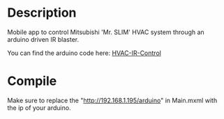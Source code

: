 # Description
Mobile app to control Mitsubishi 'Mr. SLIM' HVAC system through an arduino driven IR blaster.

You can find the arduino code here:
[HVAC-IR-Control](https://github.com/JonathanPaquinLafleur/HVAC-IR-Control)

# Compile
Make sure to replace the "http://192.168.1.195/arduino" in Main.mxml with the ip of your arduino.
